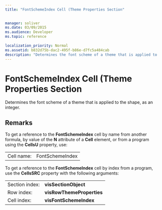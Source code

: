```yaml
---
title: "FontSchemeIndex Cell (Theme Properties Section"
 
 
manager: soliver
ms.date: 03/09/2015
ms.audience: Developer
ms.topic: reference
 
localization_priority: Normal
ms.assetid: b832d75b-dac2-495f-b86e-d7fc5a484cab
description: "Determines the font scheme of a theme that is applied to the shape, as an integer."
---
```


# FontSchemeIndex Cell (Theme Properties Section

Determines the font scheme of a theme that is applied to the shape, as an integer. 
  
## Remarks

To get a reference to the **FontSchemeIndex** cell by name from another formula, by value of the **N** attribute of a **Cell** element, or from a program using the **CellsU** property, use: 
  
|||
|:-----|:-----|
| Cell name:  <br/> | FontSchemeIndex  <br/> |
   
To get a reference to the **FontSchemeIndex** cell by index from a program, use the **CellsSRC** property with the following arguments: 
  
|||
|:-----|:-----|
| Section index:  <br/> |**visSectionObject** <br/> |
| Row index:  <br/> |**visRowThemeProperties** <br/> |
| Cell index:  <br/> |**visFontSchemeIndex** <br/> |
   

